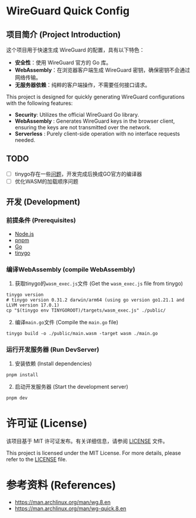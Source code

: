 # WireGuard Quick Config

## 项目简介 (Project Introduction)

这个项目用于快速生成 WireGuard 的配置，具有以下特色：

- **安全性**：使用 WireGuard 官方的 Go 库。
- **WebAssembly**：在浏览器客户端生成 WireGuard 密钥，确保密钥不会通过网络传输。
- **无服务器依赖**：纯粹的客户端操作，不需要任何接口请求。

This project is designed for quickly generating WireGuard configurations with the following features:

- **Security**: Utilizes the official WireGuard Go library.
- **WebAssembly** : Generates WireGuard keys in the browser client, ensuring the keys are not transmitted over the network.
- **Serverless** : Purely client-side operation with no interface requests needed.

## TODO

- [ ] tinygo存在一些[问题](https://github.com/tinygo-org/tinygo/issues/1140)，开发完成后换成GO官方的编译器
- [ ] 优化WASM的加载顺序问题

## 开发 (Development)

### 前提条件 (Prerequisites)

- [Node.js](https://nodejs.org)
- [pnpm](https://pnpm.io)
- [Go](https://go.dev)
- [tinygo](https://tinygo.org/getting-started/install/)

### 编译WebAssembly (compile WebAssembly)

1. 获取tinygo的`wasm_exec.js`文件 (Get the `wasm_exec.js` file from tinygo)

```shell
tinygo version
# tinygo version 0.31.2 darwin/arm64 (using go version go1.21.1 and LLVM version 17.0.1)
cp "$(tinygo env TINYGOROOT)/targets/wasm_exec.js" ./public/
```

2. 编译`main.go`文件 (Compile the `main.go` file)

```shell
tinygo build -o ./public/main.wasm -target wasm ./main.go
```

### 运行开发服务器 (Run DevServer)

1. 安装依赖 (Install dependencies)

```shell
pnpm install
```

2. 启动开发服务器 (Start the development server)

```shell
pnpm dev
```

# 许可证 (License)

该项目基于 MIT 许可证发布。有关详细信息，请参阅 [LICENSE](./LICENSE) 文件。

This project is licensed under the MIT License. For more details, please refer to the [LICENSE](./LICENSE) file.

# 参考资料 (References)

- https://man.archlinux.org/man/wg.8.en
- https://man.archlinux.org/man/wg-quick.8.en
